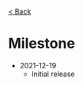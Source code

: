 [< Back](https://github.com/kon9chunkit/GitHub-English-Top-Charts#github-english-top-charts)

# Milestone

- 2021-12-19
  - Initial release